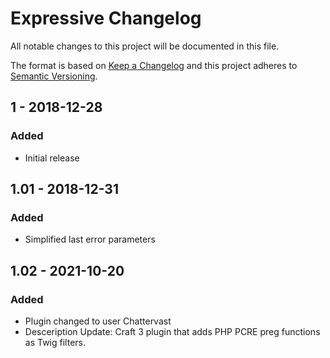 # Expressive Changelog

All notable changes to this project will be documented in this file.

The format is based on [Keep a Changelog](http://keepachangelog.com/) and this project adheres to [Semantic Versioning](http://semver.org/).

## 1 - 2018-12-28
### Added
- Initial release

## 1.01 - 2018-12-31
### Added
- Simplified last error parameters

## 1.02 - 2021-10-20
### Added
- Plugin changed to user Chattervast
- Desceription Update: Craft 3 plugin that adds PHP PCRE preg functions as Twig filters.